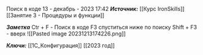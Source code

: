 
Поиск в коде
 13 - декабрь - 2023  17:42 
***Источник:***  [[Курс IronSkills]] [[Занятие 3 - Процедуры и функции]]

***Заметка*** 
Ctr + F - Поиск в коде
F3 спуститься ниже по поиску 
Shift + F3  - вверх
![[Pasted image 20231213174226.png]]


***Ключи:*** [[1С_Конфигурация]] [[2023 год]]